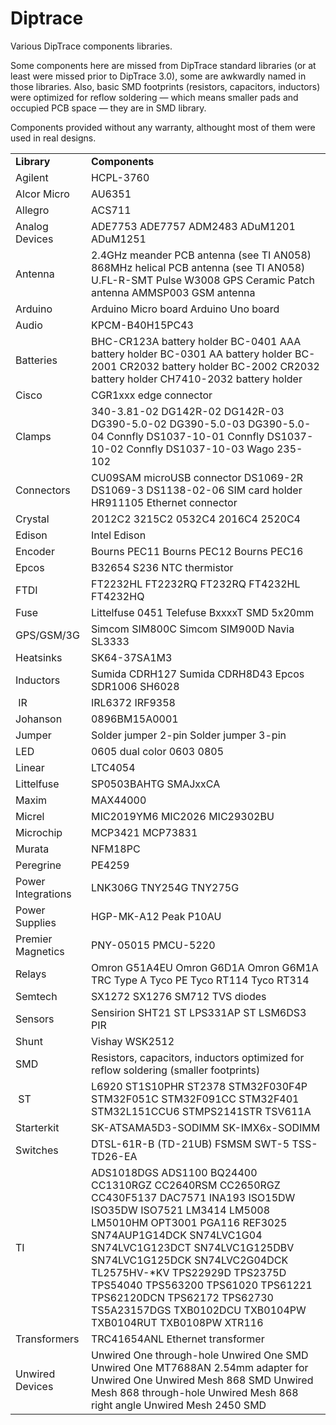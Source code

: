 # Diptrace
Various DipTrace components libraries.

Some components here are missed from DipTrace standard libraries (or at least were missed prior to DipTrace 3.0), some are awkwardly named in those libraries. Also, basic SMD footprints (resistors, capacitors, inductors) were optimized for reflow soldering — which means smaller pads and occupied PCB space — they are in SMD library.

Components provided without any warranty, althought most of them were used in real designs.

<table>
<tbody>
<tr>
<td><b>Library</b></td>
<td><b>Components</b></td>
</tr>
<tr>
<td>Agilent</td>
<td>HCPL-3760</td>
</tr>
<tr>
<td>Alcor Micro</td>
<td>AU6351</td>
</tr>
<tr>
<td>Allegro</td>
<td>ACS711</td>
</tr>
<tr>
<td>Analog Devices</td>
<td>ADE7753
ADE7757
ADM2483
ADuM1201
ADuM1251</td>
</tr>
<tr>
<td>Antenna</td>
<td>2.4GHz meander PCB antenna (see TI AN058)
868MHz helical PCB antenna (see TI AN058)
U.FL-R-SMT
Pulse W3008
GPS Ceramic Patch antenna
AMMSP003 GSM antenna</td>
</tr>
<tr>
<td>Arduino</td>
<td>Arduino Micro board
Arduino Uno board</td>
</tr>
<tr>
<td>Audio</td>
<td>KPCM-B40H15PC43</td>
</tr>
<tr>
<td>Batteries</td>
<td>BHC-CR123A battery holder
BC-0401 AAA battery holder
BC-0301 AA battery holder
BC-2001 CR2032 battery holder
BC-2002 CR2032 battery holder
CH7410-2032 battery holder</td>
</tr>
<tr>
<td>Cisco</td>
<td>CGR1xxx edge connector</td>
</tr>
<tr>
<td>Clamps</td>
<td>340-3.81-02
DG142R-02
DG142R-03
DG390-5.0-02
DG390-5.0-03
DG390-5.0-04
Connfly DS1037-10-01
Connfly DS1037-10-02
Connfly DS1037-10-03
Wago 235-102</td>
</tr>
<tr>
<td>Connectors</td>
<td>CU09SAM microUSB connector
DS1069-2R
DS1069-3
DS1138-02-06 SIM card holder
HR911105 Ethernet connector</td>
</tr>
<tr>
<td>Crystal</td>
<td>2012C2
3215C2
0532C4
2016C4
2520C4</td>
</tr>
<tr>
<td>Edison</td>
<td>Intel Edison</td>
</tr>
<tr>
<td>Encoder</td>
<td>Bourns PEC11
Bourns PEC12
Bourns PEC16</td>
</tr>
<tr>
<td>Epcos</td>
<td>B32654
S236 NTC thermistor</td>
</tr>
<tr>
<td>FTDI</td>
<td>FT2232HL
FT2232RQ
FT232RQ
FT4232HL
FT4232HQ</td>
</tr>
<tr>
<td>Fuse</td>
<td>Littelfuse 0451
Telefuse BxxxxT
SMD 5x20mm</td>
</tr>
<tr>
<td>GPS/GSM/3G</td>
<td>Simcom SIM800C
Simcom SIM900D
Navia SL3333</td>
</tr>
<tr>
<td>Heatsinks</td>
<td>SK64-37SA1M3</td>
</tr>
<tr>
<td>Inductors</td>
<td>Sumida CDRH127
Sumida CDRH8D43
Epcos SDR1006
SH6028</td>
</tr>
<tr>
<td> IR</td>
<td>IRL6372
IRF9358</td>
</tr>
<tr>
<td>Johanson</td>
<td>0896BM15A0001</td>
</tr>
<tr>
<td>Jumper</td>
<td>Solder jumper 2-pin
Solder jumper 3-pin</td>
</tr>
<tr>
<td>LED</td>
<td>0605 dual color
0603
0805</td>
</tr>
<tr>
<td>Linear</td>
<td>LTC4054</td>
</tr>
<tr>
<td>Littelfuse</td>
<td>SP0503BAHTG
SMAJxxCA</td>
</tr>
<tr>
<td>Maxim</td>
<td>MAX44000</td>
</tr>
<tr>
<td>Micrel</td>
<td>MIC2019YM6
MIC2026
MIC29302BU</td>
</tr>
<tr>
<td>Microchip</td>
<td>MCP3421
MCP73831</td>
</tr>
<tr>
<td>Murata</td>
<td>NFM18PC</td>
</tr>
<tr>
<td>Peregrine</td>
<td>PE4259</td>
</tr>
<tr>
<td>Power Integrations</td>
<td>LNK306G
TNY254G
TNY275G</td>
</tr>
<tr>
<td>Power Supplies</td>
<td>HGP-MK-A12
Peak P10AU</td>
</tr>
<tr>
<td>Premier Magnetics</td>
<td>PNY-05015
PMCU-5220</td>
</tr>
<tr>
<td>Relays</td>
<td>Omron G51A4EU
Omron G6D1A
Omron G6M1A
TRC Type A
Tyco PE
Tyco RT114
Tyco RT314</td>
</tr>
<tr>
<td>Semtech</td>
<td>SX1272
SX1276
SM712 TVS diodes</td>
</tr>
<tr>
<td>Sensors</td>
<td>Sensirion SHT21
ST LPS331AP
ST LSM6DS3
PIR</td>
</tr>
<tr>
<td>Shunt</td>
<td>Vishay WSK2512</td>
</tr>
<tr>
<td>SMD</td>
<td>Resistors, capacitors, inductors optimized for reflow soldering (smaller footprints)</td>
</tr>
<tr>
<td> ST</td>
<td>L6920
ST1S10PHR
ST2378
STM32F030F4P
STM32F051C
STM32F091CC
STM32F401
STM32L151CCU6
STMPS2141STR
TSV611A</td>
</tr>
<tr>
<td>Starterkit</td>
<td>SK-ATSAMA5D3-SODIMM
SK-IMX6x-SODIMM</td>
</tr>
<tr>
<td>Switches</td>
<td>DTSL-61R-B (TD-21UB)
FSMSM
SWT-5
TSS-TD26-EA</td>
</tr>
<tr>
<td>TI</td>
<td>ADS1018DGS
ADS1100
BQ24400
CC1310RGZ
CC2640RSM
CC2650RGZ
CC430F5137
DAC7571
INA193
ISO15DW
ISO35DW
ISO7521
LM3414
LM5008
LM5010HM
OPT3001
PGA116
REF3025
SN74AUP1G14DCK
SN74LVC1G04
SN74LVC1G123DCT
SN74LVC1G125DBV
SN74LVC1G125DCK
SN74LVC2G04DCK
TL2575HV-*KV
TPS22929D
TPS2375D
TPS54040
TPS563200
TPS61020
TPS61221
TPS62120DCN
TPS62172
TPS62730
TS5A23157DGS
TXB0102DCU
TXB0104PW
TXB0104RUT
TXB0108PW
XTR116</td>
</tr>
<tr>
<td>Transformers</td>
<td>TRC41654ANL Ethernet transformer</td>
</tr>
<tr>
<td>Unwired Devices</td>
<td>Unwired One through-hole
Unwired One SMD
Unwired One MT7688AN
2.54mm adapter for Unwired One
Unwired Mesh 868 SMD
Unwired Mesh 868 through-hole
Unwired Mesh 868 right angle
Unwired Mesh 2450 SMD</td>
</tr>
</tbody>
</table>

